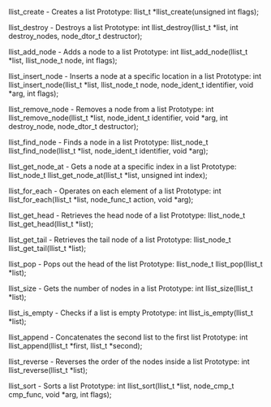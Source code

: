 llist_create - Creates a list
Prototype: llist_t *llist_create(unsigned int flags);

llist_destroy - Destroys a list
Prototype: int llist_destroy(llist_t *list, int destroy_nodes, node_dtor_t destructor);

llist_add_node - Adds a node to a list
Prototype: int llist_add_node(llist_t *list, llist_node_t node, int flags);

llist_insert_node - Inserts a node at a specific location in a list
Prototype: int llist_insert_node(llist_t *list, llist_node_t node, node_ident_t identifier, void *arg, int flags);

llist_remove_node - Removes a node from a list
Prototype: int llist_remove_node(llist_t *list, node_ident_t identifier, void *arg, int destroy_node, node_dtor_t destructor);

llist_find_node - Finds a node in a list
Prototype: llist_node_t llist_find_node(llist_t *list, node_ident_t identifier, void *arg);

llist_get_node_at - Gets a node at a specific index in a list
Prototype: llist_node_t llist_get_node_at(llist_t *list, unsigned int index);

llist_for_each - Operates on each element of a list
Prototype: int llist_for_each(llist_t *list, node_func_t action, void *arg);

llist_get_head - Retrieves the head node of a list
Prototype: llist_node_t llist_get_head(llist_t *list);

llist_get_tail - Retrieves the tail node of a list
Prototype: llist_node_t llist_get_tail(llist_t *list);

llist_pop - Pops out the head of the list
Prototype: llist_node_t llist_pop(llist_t *list);

llist_size - Gets the number of nodes in a list
Prototype: int llist_size(llist_t *list);

llist_is_empty - Checks if a list is empty
Prototype: int llist_is_empty(llist_t *list);

llist_append - Concatenates the second list to the first list
Prototype: int llist_append(llist_t *first, llist_t *second);

llist_reverse - Reverses the order of the nodes inside a list
Prototype: int llist_reverse(llist_t *list);

llist_sort - Sorts a list
Prototype: int llist_sort(llist_t *list, node_cmp_t cmp_func, void *arg, int flags);
